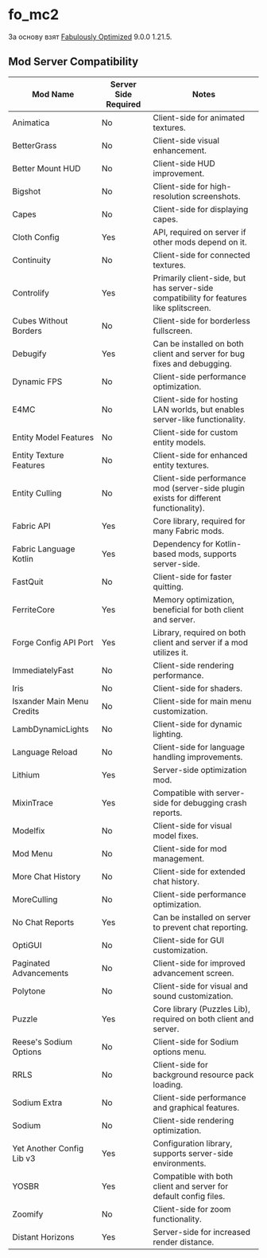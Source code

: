 # fo_mc2

За основу взят [Fabulously Optimized](https://modrinth.com/modpack/fabulously-optimized) 9.0.0 1.21.5.

## Mod Server Compatibility

| Mod Name | Server Side Required | Notes |
|---|---|---|
| Animatica | No | Client-side for animated textures. |
| BetterGrass | No | Client-side visual enhancement. |
| Better Mount HUD | No | Client-side HUD improvement. |
| Bigshot | No | Client-side for high-resolution screenshots. |
| Capes | No | Client-side for displaying capes. |
| Cloth Config | Yes | API, required on server if other mods depend on it. |
| Continuity | No | Client-side for connected textures. |
| Controlify | Yes | Primarily client-side, but has server-side compatibility for features like splitscreen. |
| Cubes Without Borders | No | Client-side for borderless fullscreen. |
| Debugify | Yes | Can be installed on both client and server for bug fixes and debugging. |
| Dynamic FPS | No | Client-side performance optimization. |
| E4MC | No | Client-side for hosting LAN worlds, but enables server-like functionality. |
| Entity Model Features | No | Client-side for custom entity models. |
| Entity Texture Features | No | Client-side for enhanced entity textures. |
| Entity Culling | No | Client-side performance mod (server-side plugin exists for different functionality). |
| Fabric API | Yes | Core library, required for many Fabric mods. |
| Fabric Language Kotlin | Yes | Dependency for Kotlin-based mods, supports server-side. |
| FastQuit | No | Client-side for faster quitting. |
| FerriteCore | Yes | Memory optimization, beneficial for both client and server. |
| Forge Config API Port | Yes | Library, required on both client and server if a mod utilizes it. |
| ImmediatelyFast | No | Client-side rendering performance. |
| Iris | No | Client-side for shaders. |
| Isxander Main Menu Credits | No | Client-side for main menu customization. |
| LambDynamicLights | No | Client-side for dynamic lighting. |
| Language Reload | No | Client-side for language handling improvements. |
| Lithium | Yes | Server-side optimization mod. |
| MixinTrace | Yes | Compatible with server-side for debugging crash reports. |
| Modelfix | No | Client-side for visual model fixes. |
| Mod Menu | No | Client-side for mod management. |
| More Chat History | No | Client-side for extended chat history. |
| MoreCulling | No | Client-side performance optimization. |
| No Chat Reports | Yes | Can be installed on server to prevent chat reporting. |
| OptiGUI | No | Client-side for GUI customization. |
| Paginated Advancements | No | Client-side for improved advancement screen. |
| Polytone | No | Client-side for visual and sound customization. |
| Puzzle | Yes | Core library (Puzzles Lib), required on both client and server. |
| Reese's Sodium Options | No | Client-side for Sodium options menu. |
| RRLS | No | Client-side for background resource pack loading. |
| Sodium Extra | No | Client-side performance and graphical features. |
| Sodium | No | Client-side rendering optimization. |
| Yet Another Config Lib v3 | Yes | Configuration library, supports server-side environments. |
| YOSBR | Yes | Compatible with both client and server for default config files. |
| Zoomify | No | Client-side for zoom functionality. |
| Distant Horizons | Yes | Server-side for increased render distance. |